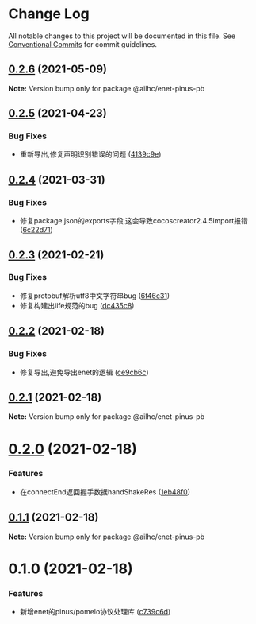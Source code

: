 # Change Log

All notable changes to this project will be documented in this file.
See [Conventional Commits](https://conventionalcommits.org) for commit guidelines.

## [0.2.6](https://github.com/AILHC/EasyGameFrameworkOpen/compare/@ailhc/enet-pinus-pb@0.2.5...@ailhc/enet-pinus-pb@0.2.6) (2021-05-09)

**Note:** Version bump only for package @ailhc/enet-pinus-pb





## [0.2.5](https://github.com/AILHC/EasyGameFrameworkOpen/compare/@ailhc/enet-pinus-pb@0.2.4...@ailhc/enet-pinus-pb@0.2.5) (2021-04-23)


### Bug Fixes

* 重新导出,修复声明识别错误的问题 ([4139c9e](https://github.com/AILHC/EasyGameFrameworkOpen/commit/4139c9ece90ef11d12374a42065bf89ebe44d053))





## [0.2.4](https://github.com/AILHC/EasyGameFrameworkOpen/compare/@ailhc/enet-pinus-pb@0.2.3...@ailhc/enet-pinus-pb@0.2.4) (2021-03-31)


### Bug Fixes

* 修复package.json的exports字段,这会导致cocoscreator2.4.5import报错 ([6c22d71](https://github.com/AILHC/EasyGameFrameworkOpen/commit/6c22d71f6f32ec566b95e7b299ec91e732e99585))





## [0.2.3](https://github.com/AILHC/EasyGameFrameworkOpen/compare/@ailhc/enet-pinus-pb@0.2.2...@ailhc/enet-pinus-pb@0.2.3) (2021-02-21)


### Bug Fixes

* 修复protobuf解析utf8中文字符串bug ([6f46c31](https://github.com/AILHC/EasyGameFrameworkOpen/commit/6f46c315fa7a8389279657520dee1c2bc0153d67))
* 修复构建出iife规范的bug ([dc435c8](https://github.com/AILHC/EasyGameFrameworkOpen/commit/dc435c8ed264447b8a80263e7d157b1576c414b3))





## [0.2.2](https://github.com/AILHC/EasyGameFrameworkOpen/compare/@ailhc/enet-pinus-pb@0.2.1...@ailhc/enet-pinus-pb@0.2.2) (2021-02-18)


### Bug Fixes

* 修复导出,避免导出enet的逻辑 ([ce9cb6c](https://github.com/AILHC/EasyGameFrameworkOpen/commit/ce9cb6ccfed9b10ae951130546163a03ded684c3))





## [0.2.1](https://github.com/AILHC/EasyGameFrameworkOpen/compare/@ailhc/enet-pinus-pb@0.2.0...@ailhc/enet-pinus-pb@0.2.1) (2021-02-18)

**Note:** Version bump only for package @ailhc/enet-pinus-pb





# [0.2.0](https://github.com/AILHC/EasyGameFrameworkOpen/compare/@ailhc/enet-pinus-pb@0.1.1...@ailhc/enet-pinus-pb@0.2.0) (2021-02-18)


### Features

* 在connectEnd返回握手数据handShakeRes ([1eb48f0](https://github.com/AILHC/EasyGameFrameworkOpen/commit/1eb48f05b3c34f8a2f5826f265254cf4d16b25c2))





## [0.1.1](https://github.com/AILHC/EasyGameFrameworkOpen/compare/@ailhc/enet-pinus-pb@0.1.0...@ailhc/enet-pinus-pb@0.1.1) (2021-02-18)

**Note:** Version bump only for package @ailhc/enet-pinus-pb





# 0.1.0 (2021-02-18)


### Features

* 新增enet的pinus/pomelo协议处理库 ([c739c6d](https://github.com/AILHC/EasyGameFrameworkOpen/commit/c739c6dfcea005975f5a6311c70095a86713791c))
